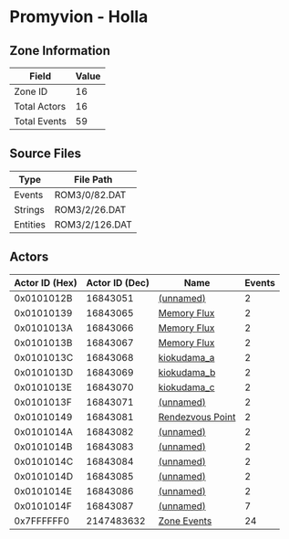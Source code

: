# Promyvion - Holla

## Zone Information

| Field        |   Value |
|--------------|---------|
| Zone ID      |      16 |
| Total Actors |      16 |
| Total Events |      59 |

## Source Files

| Type     | File Path      |
|----------|----------------|
| Events   | ROM3/0/82.DAT  |
| Strings  | ROM3/2/26.DAT  |
| Entities | ROM3/2/126.DAT |

## Actors

| Actor ID (Hex)   |   Actor ID (Dec) | Name                                                     |   Events |
|------------------|------------------|----------------------------------------------------------|----------|
| 0x0101012B       |         16843051 | [(unnamed)](./16843051/)                                 |        2 |
| 0x01010139       |         16843065 | [Memory Flux](./16843065%20-%20Memory%20Flux/)           |        2 |
| 0x0101013A       |         16843066 | [Memory Flux](./16843066%20-%20Memory%20Flux/)           |        2 |
| 0x0101013B       |         16843067 | [Memory Flux](./16843067%20-%20Memory%20Flux/)           |        2 |
| 0x0101013C       |         16843068 | [kiokudama_a](./16843068%20-%20kiokudama_a/)             |        2 |
| 0x0101013D       |         16843069 | [kiokudama_b](./16843069%20-%20kiokudama_b/)             |        2 |
| 0x0101013E       |         16843070 | [kiokudama_c](./16843070%20-%20kiokudama_c/)             |        2 |
| 0x0101013F       |         16843071 | [(unnamed)](./16843071/)                                 |        2 |
| 0x01010149       |         16843081 | [Rendezvous Point](./16843081%20-%20Rendezvous%20Point/) |        2 |
| 0x0101014A       |         16843082 | [(unnamed)](./16843082/)                                 |        2 |
| 0x0101014B       |         16843083 | [(unnamed)](./16843083/)                                 |        2 |
| 0x0101014C       |         16843084 | [(unnamed)](./16843084/)                                 |        2 |
| 0x0101014D       |         16843085 | [(unnamed)](./16843085/)                                 |        2 |
| 0x0101014E       |         16843086 | [(unnamed)](./16843086/)                                 |        2 |
| 0x0101014F       |         16843087 | [(unnamed)](./16843087/)                                 |        7 |
| 0x7FFFFFF0       |       2147483632 | [Zone Events](./Zone%20Events/)                          |       24 |